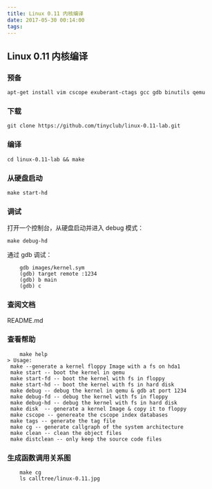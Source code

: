 ```yaml
---
title: Linux 0.11 内核编译
date: 2017-05-30 00:14:00
tags:
---
```



##  Linux 0.11 内核编译

### 预备

    apt-get install vim cscope exuberant-ctags gcc gdb binutils qemu

### 下载

    git clone https://github.com/tinyclub/linux-0.11-lab.git

### 编译

    cd linux-0.11-lab && make

### 从硬盘启动

    make start-hd

### 调试
打开一个控制台，从硬盘启动并进入 debug 模式：

    make debug-hd

通过 gdb 调试：

```
	gdb images/kernel.sym
	(gdb) target remote :1234
	(gdb) b main
	(gdb) c
```

### 查阅文档
README.md

### 查看帮助

```
    make help
> Usage:
 make --generate a kernel floppy Image with a fs on hda1
 make start -- boot the kernel in qemu
 make start-fd -- boot the kernel with fs in floppy
 make start-hd -- boot the kernel with fs in hard disk
 make debug -- debug the kernel in qemu & gdb at port 1234
 make debug-fd -- debug the kernel with fs in floppy
 make debug-hd -- debug the kernel with fs in hard disk
 make disk  -- generate a kernel Image & copy it to floppy
 make cscope -- genereate the cscope index databases
 make tags -- generate the tag file
 make cg -- generate callgraph of the system architecture
 make clean -- clean the object files
 make distclean -- only keep the source code files
```

### 生成函数调用关系图

```
    make cg
	ls calltree/linux-0.11.jpg
```